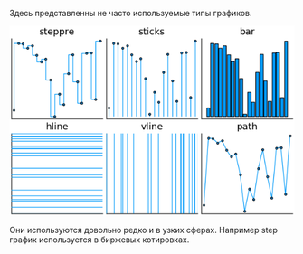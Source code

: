 Здесь представленны не часто используемые типы графиков.

![alt tag](https://github.com/NewDDay/JLessons/blob/master/Plots/other_types/other_types.png?raw=true "other")​

Они используются довольно редко и в узких сферах. Например step график используется в биржевых котировках.
